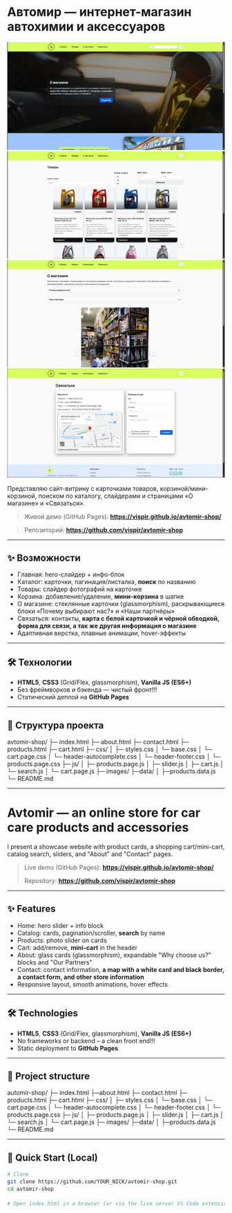 # Автомир — интернет-магазин автохимии и аксессуаров

![Главная](assets/img/screen-home.png)
![Каталог](assets/img/screen-products.png)
![Мини-корзина](assets/img/screen-minicart.png)
![Связаться](assets/img/screen-contact.png)

Представляю сайт-витрину с карточками товаров, корзиной/мини-корзиной, поиском по каталогу, слайдерами и страницами «О магазине» и «Связаться».

> Живой демо (GitHub Pages): **https://vispir.github.io/avtomir-shop/**

> Репозиторий: **https://github.com/vispir/avtomir-shop**



---

## ✨ Возможности

- Главная: hero-слайдер + инфо-блок  
- Каталог: карточки, пагинация/листалка, **поиск** по названию  
- Товары: слайдер фотографий на карточке  
- Корзина: добавление/удаление, **мини-корзина** в шапке  
- О магазине: стеклянные карточки (glassmorphism), раскрывающиеся блоки «Почему выбирают нас?» и «Наши партнёры»  
- Связаться: контакты, **карта с белой карточкой и чёрной обводкой, форма для связи, а так же другая информация о магазине**  
- Адаптивная верстка, плавные анимации, hover-эффекты

---

## 🛠 Технологии

- **HTML5**, **CSS3** (Grid/Flex, glassmorphism), **Vanilla JS (ES6+)**
- Без фреймворков и бэкенда — чистый фронт!!!
- Статический деплой на **GitHub Pages**

---

## 📁 Структура проекта
avtomir-shop/
├─ index.html
├─ about.html
├─ contact.html
├─ products.html
├─ cart.html
├─ css/
│ ├─ styles.css
│ └─ base.css
│ └─ cart.page.css
│ └─ header-autocomplete.css
│ └─ header-footer.css
│ └─ products.page.css
├─ js/
│ ├─ products.page.js
│ ├─ slider.js
│ ├─ cart.js
│ └─ search.js
│ └─ cart.page.js
├─ images/
├─data/
│ ├─products.data.js
└─ README.md

---


# Avtomir — an online store for car care products and accessories

I present a showcase website with product cards, a shopping cart/mini-cart, catalog search, sliders, and "About" and "Contact" pages.

> Live demo (GitHub Pages): **https://vispir.github.io/avtomir-shop/**
>
> Repository: **https://github.com/vispir/avtomir-shop**

---

## ✨ Features

- Home: hero slider + info block
- Catalog: cards, pagination/scroller, **search** by name
- Products: photo slider on cards
- Cart: add/remove, **mini-cart** in the header
- About: glass cards (glassmorphism), expandable "Why choose us?" blocks and "Our Partners"
- Contact: contact information, **a map with a white card and black border, a contact form, and other store information**
- Responsive layout, smooth animations, hover effects

---

## 🛠 Technologies

- **HTML5**, **CSS3** (Grid/Flex, glassmorphism), **Vanilla JS (ES6+)**
- No frameworks or backend – a clean front end!!!
- Static deployment to **GitHub Pages**

---

## 📁 Project structure
automir-shop/
├─ index.html
├─about.html
├─ contact.html
├─ products.html
├─ cart.html
├─ css/
│ ├─ styles.css
│ └─ base.css
│ └─ cart.page.css
│ └─ header-autocomplete.css
│ └─ header-footer.css
│ └─ products.page.css
├─ js/
│ ├─ products.page.js
│ ├─ slider.js
│ ├─ cart.js
│ └─ search.js
│ └─ cart.page.js
├─ images/
├─data/
│ ├─products.data.js
└─ README.md

---

## 🚀 Quick Start (Local)

```bash
# Clone
git clone https://github.com/YOUR_NICK/avtomir-shop.git
cd avtomir-shop

# Open index.html in a browser (or via the live server VS Code extension)